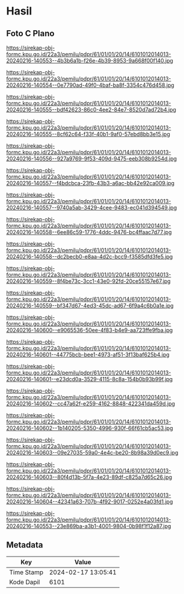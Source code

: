 # Hasil

## Foto C Plano

https://sirekap-obj-formc.kpu.go.id/22a3/pemilu/pdpr/61/01/01/20/14/6101012014013-20240216-140553--4b3b6a1b-f26e-4b39-8953-9a668f00f140.jpg

https://sirekap-obj-formc.kpu.go.id/22a3/pemilu/pdpr/61/01/01/20/14/6101012014013-20240216-140554--0e7790ad-49f0-4baf-ba8f-3354c476d458.jpg

https://sirekap-obj-formc.kpu.go.id/22a3/pemilu/pdpr/61/01/01/20/14/6101012014013-20240216-140555--bdf42623-86c0-4ee2-84e7-8520d7ad72b4.jpg

https://sirekap-obj-formc.kpu.go.id/22a3/pemilu/pdpr/61/01/01/20/14/6101012014013-20240216-140555--8cf62c64-f33f-40b1-9af0-57ebd8bb3e15.jpg

https://sirekap-obj-formc.kpu.go.id/22a3/pemilu/pdpr/61/01/01/20/14/6101012014013-20240216-140556--927a9769-9f53-409d-9475-eeb308b9254d.jpg

https://sirekap-obj-formc.kpu.go.id/22a3/pemilu/pdpr/61/01/01/20/14/6101012014013-20240216-140557--f4bdcbca-23fb-43b3-a6ac-bb42e92ca009.jpg

https://sirekap-obj-formc.kpu.go.id/22a3/pemilu/pdpr/61/01/01/20/14/6101012014013-20240216-140557--9740a5ab-3429-4cee-9483-ec041d394549.jpg

https://sirekap-obj-formc.kpu.go.id/22a3/pemilu/pdpr/61/01/01/20/14/6101012014013-20240216-140558--6ee86c59-1776-4ddc-9476-bc4ffaac7d77.jpg

https://sirekap-obj-formc.kpu.go.id/22a3/pemilu/pdpr/61/01/01/20/14/6101012014013-20240216-140558--dc2becb0-e8aa-4d2c-bcc9-f3585dfd3fe5.jpg

https://sirekap-obj-formc.kpu.go.id/22a3/pemilu/pdpr/61/01/01/20/14/6101012014013-20240216-140559--8f4be73c-3cc1-43e0-92fd-20ce55157e67.jpg

https://sirekap-obj-formc.kpu.go.id/22a3/pemilu/pdpr/61/01/01/20/14/6101012014013-20240216-140559--bf347d67-4ed3-45dc-ad67-6f9a4c6b0a1e.jpg

https://sirekap-obj-formc.kpu.go.id/22a3/pemilu/pdpr/61/01/01/20/14/6101012014013-20240216-140600--e9065536-50ee-4f83-b4e9-aa723ffe9fba.jpg

https://sirekap-obj-formc.kpu.go.id/22a3/pemilu/pdpr/61/01/01/20/14/6101012014013-20240216-140601--44775bcb-bee1-4973-af51-3f13baf625b4.jpg

https://sirekap-obj-formc.kpu.go.id/22a3/pemilu/pdpr/61/01/01/20/14/6101012014013-20240216-140601--e23dcd0a-3529-4115-8c8a-154b0b93b99f.jpg

https://sirekap-obj-formc.kpu.go.id/22a3/pemilu/pdpr/61/01/01/20/14/6101012014013-20240216-140602--cc47a62f-e259-4162-8848-422341da459d.jpg

https://sirekap-obj-formc.kpu.go.id/22a3/pemilu/pdpr/61/01/01/20/14/6101012014013-20240216-140602--1b140205-5350-4996-930f-66f61cb5ac53.jpg

https://sirekap-obj-formc.kpu.go.id/22a3/pemilu/pdpr/61/01/01/20/14/6101012014013-20240216-140603--09e27035-59a0-4e4c-be20-8b98a39d0ec9.jpg

https://sirekap-obj-formc.kpu.go.id/22a3/pemilu/pdpr/61/01/01/20/14/6101012014013-20240216-140603--80f4d13b-5f7a-4e23-89df-c825a7d65c26.jpg

https://sirekap-obj-formc.kpu.go.id/22a3/pemilu/pdpr/61/01/01/20/14/6101012014013-20240216-140604--42341a63-707b-4f92-9017-0252e4a03fd1.jpg

https://sirekap-obj-formc.kpu.go.id/22a3/pemilu/pdpr/61/01/01/20/14/6101012014013-20240216-140553--23e869ba-a3b1-4001-9804-0b98f1f12a87.jpg


## Metadata

| Key        | Value               |
| ---------- | ------------------- |
| Time Stamp | 2024-02-17 13:05:41 |
| Kode Dapil | 6101                |



